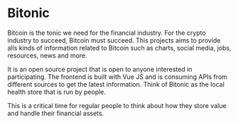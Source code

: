 # Bitonic

Bitcoin is the tonic we need for the financial industry. For the crypto industry to succeed, Bitcoin must succeed.  This projects aims to provide alls kinds of information related to Bitcoin such as charts, social media, jobs, resources, news and more.  

It is an open source project that is open to anyone interested in participating.  The frontend is built with Vue JS and is consuming APIs from different sources to get the latest information.  Think of Bitonic as the local health store that is run by people.  

This is a critical time for regular people to think about how they store value and handle their financial assets.
